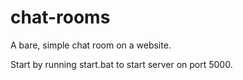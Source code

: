 # chat-rooms
A bare, simple chat room on a website.

Start by running start.bat to start server on port 5000.
